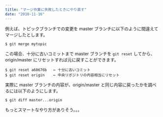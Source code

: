 ```yaml
---
title: "マージ作業に失敗したときにやり直す"
date: "2010-11-16"
---
```


例えば、トピックブランチでの変更を master ブランチに以下のように間違えてマージしたとします。

~~~
$ git merge mytopic
~~~

この場合、十分に古いコミットまで master ブランチを `git reset` してから、origin/master にリセットすれば元に戻すことができます。

~~~
$ git reset a60676b   ← 十分に古いコミット
$ git reset origin    ← 中央リポジトリの内容相当にリセット
~~~

実際に master ブランチの内容が、origin/master と同じ内容に戻ったかを調べるには以下のようにします。

~~~
$ git diff master...origin
~~~

もっとスマートなやり方がありそう。。。

